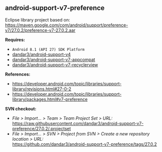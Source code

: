 ## android-support-v7-preference

Eclipse library project based on:<br/>
https://maven.google.com/com/android/support/preference-v7/27.0.2/preference-v7-27.0.2.aar

**Requires:**
- `Android 8.1 (API 27) SDK Platform`
- [dandar3/android-support-v4](https://github.com/dandar3/android-support-v4/tree/27.0.2)
- [dandar3/android-support-v7-appcompat](https://github.com/dandar3/android-support-v7-appcompat/tree/27.0.2)
- [dandar3/android-support-v7-recyclerview](https://github.com/dandar3/android-support-v7-recyclerview/tree/27.0.2)

**References:**
- https://developer.android.com/topic/libraries/support-library/revisions.html#27-0-2
- https://developer.android.com/topic/libraries/support-library/packages.html#v7-preference

**SVN checkout:**
- _File > Import... > Team > Team Project Set > URL:_<br/>
  https://raw.githubusercontent.com/dandar3/android-support-v7-preference/27.0.2/.projectset
- _File > Import... > SVN > Project from SVN > Create a new repository location > URL:_<br/>
  https://github.com/dandar3/android-support-v7-preference/tags/27.0.2